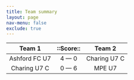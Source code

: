 ```yaml
---
title: Team summary
layout: page
nav-menu: false
exclude: true
---
```




|    Team 1     |  ::Score::  |    Team 2    |
|:-------------:|:-----------:|:------------:|
| Ashford FC U7 | 4 &mdash; 0 | Charing U7 C |
| Charing U7 C  | 0 &mdash; 6 |    MPE U7    |

 <br /><br /><br />